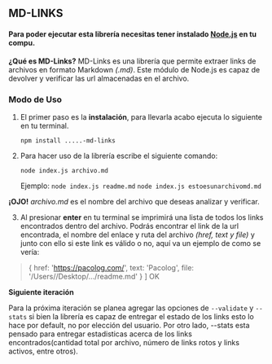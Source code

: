 ## **MD-LINKS**

#### Para poder ejecutar esta librería necesitas tener instalado [Node.js](https://nodejs.org/) en tu compu.

**¿Qué es MD-Links?**
MD-Links es una librería que permite extraer links de archivos en formato Markdown *(.md)*. Este módulo de Node.js es capaz de devolver y verificar las url almacenadas en el archivo.

### **Modo de Uso**

1. El primer paso es la **instalación**, para llevarla acabo ejecuta lo siguiente en tu terminal.

	 `npm install .....-md-links ` 

2. Para hacer uso de la librería escribe el siguiente comando:

	`node index.js archivo.md`
	
	Ejemplo:
`node index.js readme.md`
`node index.js estoesunarchivomd.md`

**¡OJO!** *archivo.md* es el nombre del archivo que deseas analizar y verificar. 

3. Al presionar **enter** en tu terminal se imprimirá una lista de todos los links encontrados dentro del archivo. Podrás encontrar el link de la url encontrada, el nombre del enlace y ruta del archivo *(href, text y file)* y junto con ello si este link es válido o no, aquí va un ejemplo de como se vería:

> {
>     href: 'https://pacolog.com/',
>     text: 'Pacolog',
>     file: '/Users//Desktop/.../readme.md'   } ] 
>     OK

**Siguiente iteración**

Para la próxima iteración se planea agregar las opciones de `--validate` y `--stats` si bien la librería es capaz de entregar el estado de los links esto lo hace por default, no por elección del usuario. Por otro lado, --stats esta pensado para entregar estadisticas acerca de los links encontrados(cantidad total por archivo, número de links rotos y links activos, entre otros).